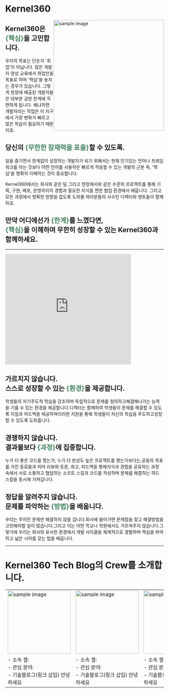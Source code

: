 # Kernel360

<div style = "float: right;">
    <img src="https://cgk95.github.io/assets/images/about/4.png" width="350px" alt="sample image">
</div>

## **Kernel360은 <span style="color:#448361">{핵심}</span>을 고민합니다.**

우리의 목표는 단순히 '취업'이 아닙니다. 많은 개발자 양성 교육에서 취업만을 목표로 하며 '핵심'을 놓치는 경우가 있습니다. 그렇게 현장에 배출된 개발자들은 대부분 금방 한계에 직면하게 됩니다. 왜냐하면 개발자라는
직업은 이 지구에서 가장 변화가 빠르고 많은 학습이 필요하기 때문이죠.

## **당신의 <span style="color:#448361">{무한한 잠재력을 표출}</span>할 수 있도록.**

일을 즐기면서 한계없이 성장하는 개발자가 되기 위해서는 현재 인기있는 언어나 프레임워크를 아는 것보다 어떤 언어를 사용하든 빠르게 적응할 수 있는 개발의 근본 즉, '핵심'을 명확히 이해하는 것이 중요합니다.

Kernel360에서는 회사와 같은 팀 그리고 현장에서와 같은 수준의 프로젝트를 통해 기획, 구현, 배포, 운영까지의 경험과 필요한 지식을 찐한 협업 환경에서 배웁니다. 그리고 모든 과정에서 명확한 방향을 잡도록
도와줄 여러분들의 사수인 디렉터와 멘토들이 함께하죠.

## **만약 어디에선가 <span style="color:#448361">{한계}</span>를 느꼈다면, <br><span style="color:#448361">{핵심}</span>을 이해하며 무한히 성장할 수 있는 Kernel360과 함께하세요.**

<!-- ![세계관 그래픽.png](https://cgk95.github.io/assets/images/about/4.png) -->

---

<!-- {% include youtubePlayer.html id="pn7amXLAlGQ" %} -->

<iframe width="400" height="350" src="https://www.youtube.com/embed/pn7amXLAlGQ" frameborder="0" allow="accelerometer; autoplay; encrypted-media; gyroscope; picture-in-picture" allowfullscreen></iframe>

## **가르치지 않습니다. <br>스스로 성장할 수 있는 <span style="color:#448361">{환경}</span>을 제공합니다.**

학생들의 자기주도적 학습을 강조하며 독립적으로 문제를 정의하고해결해나가는 능력을 기를 수 있는 환경을 제공합니다.디렉터는 함께하여 학생들이 문제를 해결할 수 있도록 지침과 피드백을 제공하며이러한 지원을 통해 학생들이
자신의 학습을 주도하고성장할 수 있도록 도와줍니다.

## **경쟁하지 않습니다. <br>결과물보다 <span style="color:#448361">{과정}</span>에 집중합니다.**

누가 더 좋은 코드를 짰는가, 누가 더 완성도 높은 프로젝트를 했는가보다는,공동의 목표를 가진 동료들과 피어 리뷰와 토론, 회고, 피드백을 통해지식과 경험을 공유하는 과정 속에서 서로 소통하고 협업하는 소프트
스킬과 코드를 작성하며 문제를 해결하는 하드 스킬을 동시에 가져갑니다.

## **정답을 알려주지 않습니다. <br>문제를 파악하는 <span style="color:#448361">{방법}</span>을 배웁니다.**

우리는 주어진 문제만 해결하지 않을 겁니다.회사에 들어가면 문제점을 찾고 해결방법을 고민해야할 일이 많습니다.그리고 이는 어떤 학교나 학원에서도 가르쳐주지 않습니다.그렇기에 우리는 회사와 유사한 환경에서 개발
사이클을 체계적으로 경험하며 핵심을 파악하고 넓은 시야를 갖는 법을 배웁니다.

---

# **Kernel360 Tech Blog의 Crew를 소개합니다.**

|                                                                                                |                                                                                                |                                                                                                |                                                                                                |                                                                                                |
| :--------------------------------------------------------------------------------------------- | :--------------------------------------------------------------------------------------------- | :--------------------------------------------------------------------------------------------- | :--------------------------------------------------------------------------------------------- | :--------------------------------------------------------------------------------------------- |
| <img src="https://cgk95.github.io/assets/images/about/1.png" width="200px" alt="sample image"> | <img src="https://cgk95.github.io/assets/images/about/2.png" width="200px" alt="sample image"> | <img src="https://cgk95.github.io/assets/images/about/3.png" width="200px" alt="sample image"> | <img src="https://cgk95.github.io/assets/images/about/5.png" width="200px" alt="sample image"> | <img src="https://cgk95.github.io/assets/images/about/6.png" width="200px" alt="sample image"> |
| - 소속 셀: <br> - 관심 분야: <br> - 기술블로그(링크 삽입) 안녕하세요                           | - 소속 셀: <br> - 관심 분야: <br> - 기술블로그(링크 삽입) 안녕하세요                           | - 소속 셀: <br> - 관심 분야: <br> - 기술블로그(링크 삽입) 안녕하세요                           |
